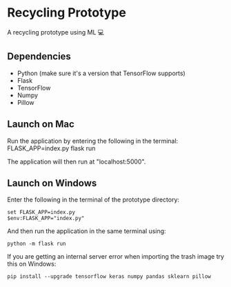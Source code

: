 # Recycling Prototype
A recycling prototype using ML 💻

## Dependencies
* Python (make sure it's a version that TensorFlow supports)
* Flask
* TensorFlow
* Numpy
* Pillow

## Launch on Mac
Run the application by entering the following in the terminal: 
FLASK_APP=index.py flask run 

The application will then run at "localhost:5000".

## Launch on Windows
Enter the following in the terminal of the prototype directory: 
```
set FLASK_APP=index.py
$env:FLASK_APP="index.py"
```
And then run the application in the same terminal using: 
```
python -m flask run 
```

If you are getting an internal server error when importing the trash image try this on Windows: 
```
pip install --upgrade tensorflow keras numpy pandas sklearn pillow
```
